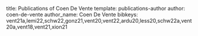 title: Publications of Coen De Vente
template: publications-author
author: coen-de-vente
author_name: Coen De Vente
bibkeys: vent21a,lemi22,schw22,gonz21,vent20,vent22,ardu20,less20,schw22a,vent20a,vent18,vent21,xion21